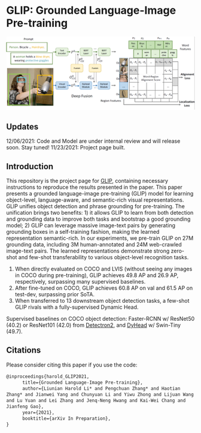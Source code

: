 # GLIP: Grounded Language-Image Pre-training  

<img src="docs/main_model.png" width="800"> 

## Updates
12/06/2021: Code and Model are under internal review and will release soon. Stay tuned!
11/23/2021: Project page built. <br/>

## Introduction
This repository is the project page for [GLIP](https://arxiv.org/abs/xxxx), containing necessary instructions to reproduce the results presented in the paper.
This paper presents a grounded language-image pre-training (GLIP) model for learning object-level, language-aware, and semantic-rich visual representations. GLIP unifies object detection and phrase grounding for pre-training.
The unification brings two benefits: 1) it allows GLIP to learn from both detection and grounding data to improve both tasks and bootstrap a good grounding model; 2) GLIP can leverage massive image-text pairs by generating grounding boxes in a self-training fashion, making the learned representation semantic-rich.
In our experiments, we pre-train GLIP on 27M grounding data, including 3M human-annotated and 24M web-crawled image-text pairs.
The learned representations demonstrate strong zero-shot and few-shot transferability to various object-level recognition tasks.
1) When directly evaluated on COCO and LVIS (without seeing any images in COCO during pre-training), GLIP achieves 49.8 AP and 26.9 AP, respectively, surpassing many supervised baselines.
2) After fine-tuned on COCO, GLIP achieves 60.8 AP on val and 61.5 AP on test-dev, surpassing prior SoTA. 
3) When transferred to 13 downstream object detection tasks,  a few-shot GLIP rivals with a fully-supervised Dynamic Head.

Supervised baselines on COCO object detection: Faster-RCNN w/ ResNet50 (40.2) or ResNet101 (42.0) from [Detectron2](https://github.com/facebookresearch/detectron2/blob/main/MODEL_ZOO.md), and [DyHead](https://github.com/microsoft/DynamicHead) w/ Swin-Tiny (49.7).

## Citations
Please consider citing this paper if you use the code:
```
@inproceedings{harold_GLIP2021,
      title={Grounded Language-Image Pre-training},
      author={Liunian Harold Li* and Pengchuan Zhang* and Haotian Zhang* and Jianwei Yang and Chunyuan Li and Yiwu Zhong and Lijuan Wang and Lu Yuan and Lei Zhang and Jenq-Neng Hwang and Kai-Wei Chang and Jianfeng Gao},
      year={2021},
      booktitle={arXiv In Preparation},
}
```

